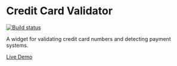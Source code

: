 # Credit Card Validator

[![Build status](https://ci.appveyor.com/api/projects/status/APPVEYOR_ID?svg=true)](https://ci.appveyor.com/project/Himura-777/credit-card-validator)

A widget for validating credit card numbers and detecting payment systems.

[Live Demo](https://YOUR_USERNAME.github.io/credit-card-validator/)